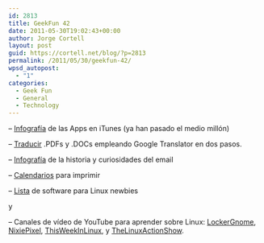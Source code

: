 ```yaml
---
id: 2813
title: GeekFun 42
date: 2011-05-30T19:02:43+00:00
author: Jorge Cortell
layout: post
guid: https://cortell.net/blog/?p=2813
permalink: /2011/05/30/geekfun-42/
wpsd_autopost:
  - "1"
categories:
  - Geek Fun
  - General
  - Technology
---
```

– [Infografía](https://www.makeuseof.com/tag/apple-approves-500000th-store-app-infographic/) de las Apps en iTunes (ya han pasado el medio millón)

– <a title="https://www.labnol.org/internet/tools/translate-pdf-word-documents-online-google-translate/3553/" href="https://www.labnol.org/internet/tools/translate-pdf-word-documents-online-google-translate/3553/" target="_blank">Traducir</a> .PDFs y .DOCs empleando Google Translator en dos pasos.

– [Infografía](https://omgeureka.blogspot.com/2011/02/evolution-of-emails-infographic.html) de la historia y curiosidades del email

– [Calendarios](https://www.makeuseof.com/tag/20-free-printable-calendars-planners-2011/) para imprimir

– [Lista](https://www.makeuseof.com/pages/best-linux-software) de software para Linux newbies
  
y
  
– Canales de vídeo de YouTube para aprender sobre Linux: [LockerGnome](https://www.youtube.com/lockergnome), [NixiePixel](https://www.youtube.com/nixiepixel), [ThisWeekInLinux](https://www.youtube.com/thisweekinlinux), y [TheLinuxActionShow](https://www.youtube.com/jupiterbroadcasting).